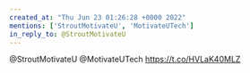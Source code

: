 ```yaml
---
created_at: "Thu Jun 23 01:26:28 +0000 2022"
mentions: ['StroutMotivateU', 'MotivateUTech']
in_reply_to: @StroutMotivateU
---
```


@StroutMotivateU @MotivateUTech https://t.co/HVLaK40MLZ
